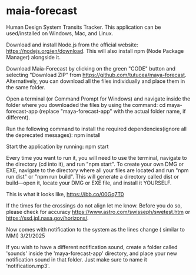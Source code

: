 # maia-forecast
Human Design System Transits Tracker. This application can be used/installed on Windows, Mac, and Linux.

Download and install Node.js from the official website: https://nodejs.org/en/download. This will also install npm (Node Package Manager) alongside it.

Download Maia-Forecast by clicking on the green "CODE" button and selecting "Download ZIP" from https://github.com/tutucea/maya-forecast. Alternatively, you can download all the files individually and place them in the same folder.

Open a terminal (or Command Prompt for Windows) and navigate inside the folder where you downloaded the files by using the command: cd maya-forecast-app (replace "maya-forecast-app" with the actual folder name, if different).

Run the following command to install the required dependencies(ignore all the deprecated messages):    npm install

Start the application by running:     npm start

Every time you want to run it, you will need to use the terminal, navigate to the directory (cd into it), and run "npm start". To create your own DMG or EXE, navigate to the directory where all your files are located and run "npm run dist" or "npm run build". This will generate a directory called dist or build—open it, locate your DMG or EXE file, and install it YOURSELF.



This is what it looks like,   https://ibb.co/00Gq7T0


If the times for the crossings do not align let me know. Before you do so, please check for accuracy https://www.astro.com/swisseph/swetest.htm or https://ssd.jpl.nasa.gov/horizons/.




Now comes with notification to the system as the  lines change ( similar to MMI) 3/21/2025

If you wish to have a different notification sound, create a folder called 'sounds' inside the 'maya-forecast-app' directory, and place your new notification sound in that folder. Just make sure to name it 'notification.mp3'.
